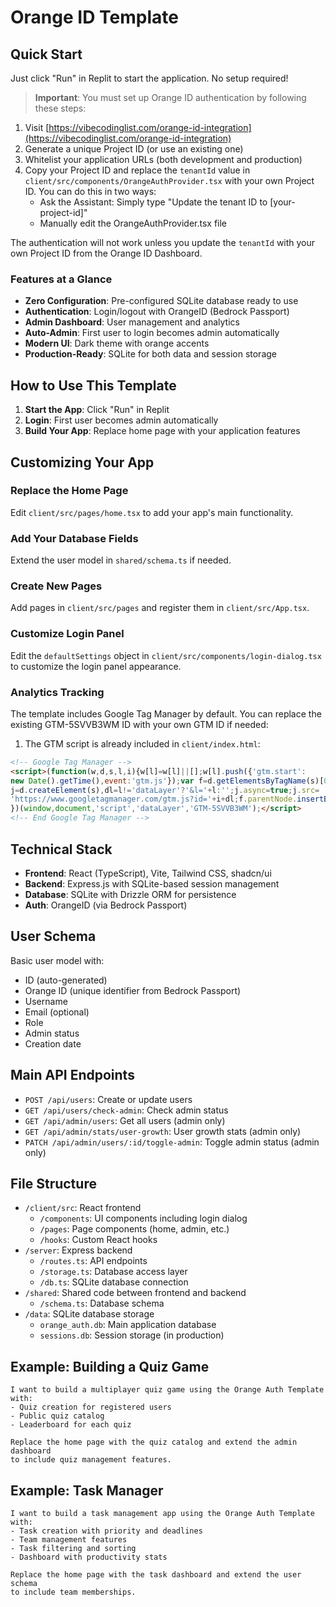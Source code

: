 # Orange ID Template

## Quick Start

Just click "Run" in Replit to start the application. No setup required!

> **Important**: You must set up Orange ID authentication by following these steps:
1. Visit [https://vibecodinglist.com/orange-id-integration](https://vibecodinglist.com/orange-id-integration)
2. Generate a unique Project ID (or use an existing one)
3. Whitelist your application URLs (both development and production)
4. Copy your Project ID and replace the `tenantId` value in `client/src/components/OrangeAuthProvider.tsx` with your own Project ID.
   You can do this in two ways:
   - Ask the Assistant: Simply type "Update the tenant ID to [your-project-id]" 
   - Manually edit the OrangeAuthProvider.tsx file

The authentication will not work unless you update the `tenantId` with your own Project ID from the Orange ID Dashboard.

### Features at a Glance

- **Zero Configuration**: Pre-configured SQLite database ready to use
- **Authentication**: Login/logout with OrangeID (Bedrock Passport)
- **Admin Dashboard**: User management and analytics
- **Auto-Admin**: First user to login becomes admin automatically
- **Modern UI**: Dark theme with orange accents
- **Production-Ready**: SQLite for both data and session storage

## How to Use This Template

1. **Start the App**: Click "Run" in Replit
2. **Login**: First user becomes admin automatically
3. **Build Your App**: Replace home page with your application features

## Customizing Your App

### Replace the Home Page

Edit `client/src/pages/home.tsx` to add your app's main functionality.

### Add Your Database Fields

Extend the user model in `shared/schema.ts` if needed.

### Create New Pages

Add pages in `client/src/pages` and register them in `client/src/App.tsx`.

### Customize Login Panel

Edit the `defaultSettings` object in `client/src/components/login-dialog.tsx` to customize the login panel appearance.

### Analytics Tracking

The template includes Google Tag Manager by default. You can replace the existing GTM-5SVVB3WM ID with your own GTM ID if needed:

1. The GTM script is already included in `client/index.html`:

```html
<!-- Google Tag Manager -->
<script>(function(w,d,s,l,i){w[l]=w[l]||[];w[l].push({'gtm.start':
new Date().getTime(),event:'gtm.js'});var f=d.getElementsByTagName(s)[0],
j=d.createElement(s),dl=l!='dataLayer'?'&l='+l:'';j.async=true;j.src=
'https://www.googletagmanager.com/gtm.js?id='+i+dl;f.parentNode.insertBefore(j,f);
})(window,document,'script','dataLayer','GTM-5SVVB3WM');</script>
<!-- End Google Tag Manager -->
```

## Technical Stack

- **Frontend**: React (TypeScript), Vite, Tailwind CSS, shadcn/ui
- **Backend**: Express.js with SQLite-based session management
- **Database**: SQLite with Drizzle ORM for persistence
- **Auth**: OrangeID (via Bedrock Passport)

## User Schema

Basic user model with:
- ID (auto-generated)
- Orange ID (unique identifier from Bedrock Passport)
- Username
- Email (optional)
- Role
- Admin status
- Creation date

## Main API Endpoints

- `POST /api/users`: Create or update users
- `GET /api/users/check-admin`: Check admin status
- `GET /api/admin/users`: Get all users (admin only)
- `GET /api/admin/stats/user-growth`: User growth stats (admin only)
- `PATCH /api/admin/users/:id/toggle-admin`: Toggle admin status (admin only)

## File Structure

- `/client/src`: React frontend
  - `/components`: UI components including login dialog
  - `/pages`: Page components (home, admin, etc.)
  - `/hooks`: Custom React hooks
- `/server`: Express backend
  - `/routes.ts`: API endpoints
  - `/storage.ts`: Database access layer
  - `/db.ts`: SQLite database connection
- `/shared`: Shared code between frontend and backend
  - `/schema.ts`: Database schema
- `/data`: SQLite database storage
  - `orange_auth.db`: Main application database
  - `sessions.db`: Session storage (in production)

## Example: Building a Quiz Game

```
I want to build a multiplayer quiz game using the Orange Auth Template with:
- Quiz creation for registered users
- Public quiz catalog
- Leaderboard for each quiz

Replace the home page with the quiz catalog and extend the admin dashboard 
to include quiz management features.
```

## Example: Task Manager

```
I want to build a task management app using the Orange Auth Template with:
- Task creation with priority and deadlines
- Team management features
- Task filtering and sorting
- Dashboard with productivity stats

Replace the home page with the task dashboard and extend the user schema 
to include team memberships.
```

